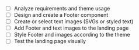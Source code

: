 - [ ] Analyze requirements and theme usage
- [ ] Design and create a Footer component
- [ ] Create or select text images (SVGs or styled text)
- [ ] Add Footer and text images to the landing page
- [ ] Style Footer and images according to the theme
- [ ] Test the landing page visually
